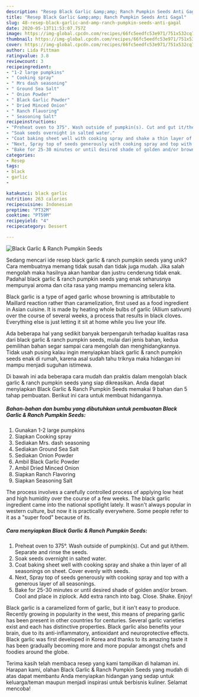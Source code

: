 ```yaml
---
description: "Resep Black Garlic &amp;amp; Ranch Pumpkin Seeds Anti Gagal"
title: "Resep Black Garlic &amp;amp; Ranch Pumpkin Seeds Anti Gagal"
slug: 48-resep-black-garlic-and-amp-ranch-pumpkin-seeds-anti-gagal
date: 2020-05-13T11:53:07.757Z
image: https://img-global.cpcdn.com/recipes/66fc5eedfc53e971/751x532cq70/black-garlic-ranch-pumpkin-seeds-recipe-main-photo.jpg
thumbnail: https://img-global.cpcdn.com/recipes/66fc5eedfc53e971/751x532cq70/black-garlic-ranch-pumpkin-seeds-recipe-main-photo.jpg
cover: https://img-global.cpcdn.com/recipes/66fc5eedfc53e971/751x532cq70/black-garlic-ranch-pumpkin-seeds-recipe-main-photo.jpg
author: Lida Pittman
ratingvalue: 3.8
reviewcount: 3
recipeingredient:
- "1-2 large pumpkins"
- " Cooking spray"
- " Mrs dash seasoning"
- " Ground Sea Salt"
- " Onion Powder"
- " Black Garlic Powder"
- " Dried Minced Onion"
- " Ranch Flavoring"
- " Seasoning Salt"
recipeinstructions:
- "Preheat oven to 375°. Wash outside of pumpkin(s). Cut and gut it/them. Separate and rinse the seeds."
- "Soak seeds overnight in salted water."
- "Coat baking sheet well with cooking spray and shake a thin layer of all seasonings on sheet. Cover evenly with seeds."
- "Next, Spray top of seeds generously with cooking spray and top with a generous layer of all seasonings."
- "Bake for 25-30 minutes or until desired shade of golden and/or brown. Cool and place in ziplock. Add extra ranch into bag. Close. Shake. Enjoy!"
categories:
- Resep
tags:
- black
- garlic
- 

katakunci: black garlic  
nutrition: 263 calories
recipecuisine: Indonesian
preptime: "PT32M"
cooktime: "PT59M"
recipeyield: "4"
recipecategory: Dessert

---
```



![Black Garlic &amp; Ranch Pumpkin Seeds](https://img-global.cpcdn.com/recipes/66fc5eedfc53e971/751x532cq70/black-garlic-ranch-pumpkin-seeds-recipe-main-photo.jpg)

Sedang mencari ide resep black garlic &amp; ranch pumpkin seeds yang unik? Cara membuatnya memang tidak susah dan tidak juga mudah. Jika salah mengolah maka hasilnya akan hambar dan justru cenderung tidak enak. Padahal black garlic &amp; ranch pumpkin seeds yang enak seharusnya mempunyai aroma dan cita rasa yang mampu memancing selera kita.

Black garlic is a type of aged garlic whose browning is attributable to Maillard reaction rather than caramelization, first used as a food ingredient in Asian cuisine. It is made by heating whole bulbs of garlic (Allium sativum) over the course of several weeks, a process that results in black cloves. Everything else is just letting it sit at home while you live your life.

Ada beberapa hal yang sedikit banyak berpengaruh terhadap kualitas rasa dari black garlic &amp; ranch pumpkin seeds, mulai dari jenis bahan, kedua pemilihan bahan segar sampai cara mengolah dan menghidangkannya. Tidak usah pusing kalau ingin menyiapkan black garlic &amp; ranch pumpkin seeds enak di rumah, karena asal sudah tahu triknya maka hidangan ini mampu menjadi suguhan istimewa.


Di bawah ini ada beberapa cara mudah dan praktis dalam mengolah black garlic &amp; ranch pumpkin seeds yang siap dikreasikan. Anda dapat menyiapkan Black Garlic &amp; Ranch Pumpkin Seeds memakai 9 bahan dan 5 tahap pembuatan. Berikut ini cara untuk membuat hidangannya.

<!--inarticleads1-->

##### Bahan-bahan dan bumbu yang dibutuhkan untuk pembuatan Black Garlic &amp; Ranch Pumpkin Seeds:

1. Gunakan 1-2 large pumpkins
1. Siapkan  Cooking spray
1. Sediakan  Mrs. dash seasoning
1. Sediakan  Ground Sea Salt
1. Sediakan  Onion Powder
1. Ambil  Black Garlic Powder
1. Ambil  Dried Minced Onion
1. Siapkan  Ranch Flavoring
1. Siapkan  Seasoning Salt


The process involves a carefully controlled process of applying low heat and high humidity over the course of a few weeks. The black garlic ingredient came into the national spotlight lately. It wasn&#39;t always popular in western culture, but now it is practically everywhere. Some people refer to it as a &#34;super food&#34; because of its. 

<!--inarticleads2-->

##### Cara menyiapkan Black Garlic &amp; Ranch Pumpkin Seeds:

1. Preheat oven to 375°. Wash outside of pumpkin(s). Cut and gut it/them. Separate and rinse the seeds.
1. Soak seeds overnight in salted water.
1. Coat baking sheet well with cooking spray and shake a thin layer of all seasonings on sheet. Cover evenly with seeds.
1. Next, Spray top of seeds generously with cooking spray and top with a generous layer of all seasonings.
1. Bake for 25-30 minutes or until desired shade of golden and/or brown. Cool and place in ziplock. Add extra ranch into bag. Close. Shake. Enjoy!


Black garlic is a caramelized form of garlic, but it isn&#39;t easy to produce. Recently growing in popularity in the west, this means of preparing garlic has been present in other countries for centuries. Several garlic varieties exist and each has distinctive properties. Black garlic also benefits your brain, due to its anti-inflammatory, antioxidant and neuroprotective effects. Black garlic was first developed in Korea and thanks to its amazing taste it has been gradually becoming more and more popular amongst chefs and foodies around the globe. 

Terima kasih telah membaca resep yang kami tampilkan di halaman ini. Harapan kami, olahan Black Garlic &amp; Ranch Pumpkin Seeds yang mudah di atas dapat membantu Anda menyiapkan hidangan yang sedap untuk keluarga/teman maupun menjadi inspirasi untuk berbisnis kuliner. Selamat mencoba!
